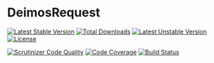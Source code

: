 # DeimosRequest

[![Latest Stable Version](https://poser.pugx.org/deimos/request/v/stable)](https://packagist.org/packages/deimos/request)
[![Total Downloads](https://poser.pugx.org/deimos/request/downloads)](https://packagist.org/packages/deimos/request)
[![Latest Unstable Version](https://poser.pugx.org/deimos/request/v/unstable)](https://packagist.org/packages/deimos/request)
[![License](https://poser.pugx.org/deimos/request/license)](https://packagist.org/packages/deimos/request)

[![Scrutinizer Code Quality](https://scrutinizer-ci.com/g/DeimosProject/Request/badges/quality-score.png?b=master)](https://scrutinizer-ci.com/g/DeimosProject/Request/?branch=master)
[![Code Coverage](https://scrutinizer-ci.com/g/DeimosProject/Request/badges/coverage.png?b=master)](https://scrutinizer-ci.com/g/DeimosProject/Request/?branch=master)
[![Build Status](https://scrutinizer-ci.com/g/DeimosProject/Request/badges/build.png?b=master&time)](https://scrutinizer-ci.com/g/DeimosProject/Request/build-status/master)
